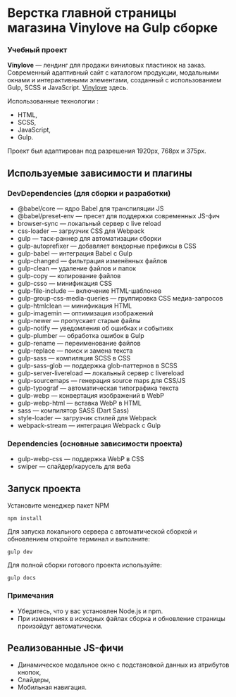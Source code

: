 # Верстка главной страницы магазина Vinylove на Gulp сборке
### Учебный проект

**Vinylove** — лендинг для продажи виниловых пластинок на заказ.
Современный адаптивный сайт с каталогом продукции, модальными окнами и интерактивными элементами, созданный с использованием Gulp, SCSS и JavaScript. [Vinylove](https://shtirlitz-97.github.io/Vinylove/) здесь.

Использованные технологии :
- HTML,
- SCSS,
- JavaScript,
- Gulp.

Проект был адаптирован под разрешения 1920px, 768px и 375px.

## Используемые зависимости и плагины
### DevDependencies (для сборки и разработки)
- @babel/core — ядро Babel для транспиляции JS
- @babel/preset-env — пресет для поддержки современных JS-фич
- browser-sync — локальный сервер с live reload
- css-loader — загрузчик CSS для Webpack
- gulp — таск-раннер для автоматизации сборки
- gulp-autoprefixer — добавляет вендорные префиксы в CSS
- gulp-babel — интеграция Babel с Gulp
- gulp-changed — фильтрация изменённых файлов
- gulp-clean — удаление файлов и папок
- gulp-copy — копирование файлов
- gulp-csso — минификация CSS
- gulp-file-include — включение HTML-шаблонов
- gulp-group-css-media-queries — группировка CSS медиа-запросов
- gulp-htmlclean — минификация HTML
- gulp-imagemin — оптимизация изображений
- gulp-newer — пропускает старые файлы
- gulp-notify — уведомления об ошибках и событиях
- gulp-plumber — обработка ошибок в Gulp
- gulp-rename — переименование файлов
- gulp-replace — поиск и замена текста
- gulp-sass — компиляция SCSS в CSS
- gulp-sass-glob — поддержка glob-паттернов в SCSS
- gulp-server-livereload — локальный сервер с livereload
- gulp-sourcemaps — генерация source maps для CSS/JS
- gulp-typograf — автоматическая типографика текста
- gulp-webp — конвертация изображений в WebP
- gulp-webp-html — вставка WebP в HTML
- sass — компилятор SASS (Dart Sass)
- style-loader — загрузчик стилей для Webpack
- webpack-stream — интеграция Webpack с Gulp
### Dependencies (основные зависимости проекта)
- gulp-webp-css — поддержка WebP в CSS
- swiper — слайдер/карусель для веба

## Запуск проекта

Установите менеджер пакет NPM

```
npm install
```

Для запуска локального сервера с автоматической сборкой и обновлением откройте терминал и выполните:
```
gulp dev
```
Для полной сборки готового проекта используйте:
```
gulp docs
```
### Примечания

- Убедитесь, что у вас установлен Node.js и npm.
- При изменениях в исходных файлах сборка и обновление страницы произойдут автоматически.

## Реализованные JS-фичи
- Динамическое модальное окно с подстановкой данных из атрибутов кнопок,
- Слайдеры,
- Мобильная навигация.
